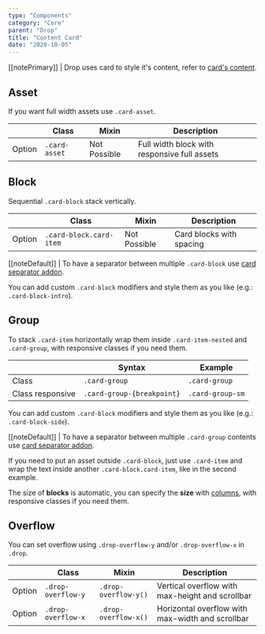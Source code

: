 ```yaml
---
type: "Components"
category: "Core"
parent: "Drop"
title: "Content Card"
date: "2020-10-05"
---
```


[[notePrimary]]
| Drop uses card to style it's content, refer to [card's content](/components/core/card/content).

## Asset

If you want full width assets use `.card-asset`.

<div class="table-scroll">

|                         | Class                                     | Mixin                         | Description                   |
| ----------------------- | ----------------------------------------- | ----------------------------- | ----------------------------- |
| Option                  | `.card-asset`                | Not Possible        | Full width block with responsive full assets            |

</div>

<script type="text/plain" class="language-markup">
  <div class="card card-drop">
    <div class="card-design"></div>
    <div class="card-inner">
      <div class="card-content">

        <div class="card-asset">
          <!-- content -->
        </div>

      </div>
    </div>
  </div>
</script>

<demo>
  <demovanilla src="vanilla/components/core/drop/asset">
  </demovanilla>
</demo>

## Block

Sequential `.card-block` stack vertically.

<div class="table-scroll">

|                         | Class                                     | Mixin                         | Description                   |
| ----------------------- | ----------------------------------------- | ----------------------------- | ----------------------------- |
| Option                  | `.card-block.card-item`                | Not Possible        | Card blocks with spacing            |

</div>

<script type="text/plain" class="language-markup">
  <div class="card card-drop">
    <div class="card-design"></div>
    <div class="card-inner">
      <div class="card-content">

        <div class="card-block card-item">
          <!-- content -->
        </div>

        <div class="card-block card-item">
          <!-- content -->
        </div>

      </div>
    </div>
  </div>
</script>

[[noteDefault]]
| To have a separator between multiple `.card-block` use [card separator addon](/components/addons/card/separator).

<demo>
  <demovanilla src="vanilla/components/core/drop/block">
  </demovanilla>
</demo>

You can add custom `.card-block` modifiers and style them as you like (e.g.: `.card-block-intro`).

<demo>
  <demovanilla src="vanilla/components/core/drop/block-intro">
  </demovanilla>
</demo>

## Group

To stack `.card-item` horizontally wrap them inside `.card-item-nested` and `.card-group`, with responsive classes if you need them.

<div class="table-scroll">

|                         | Syntax                                    | Example                       |
| ----------------------- | ----------------------------------------- | ----------------------------- |
| Class                   | `.card-group`                           | `.card-group`                      |
| Class responsive        | `.card-group-{breakpoint}`              | `.card-group-sm`                   |

</div>

<script type="text/plain" class="language-markup">
  <div class="card card-drop">
    <div class="card-design"></div>
    <div class="card-inner">
      <div class="card-content">

        <div class="card-item-nested card-item card-group">
          <div class="card-block card-item">
             <!-- content -->
          </div>
          <div class="card-block card-item">
             <!-- content -->
          </div>
        </div>

      </div>
    </div>
  </div>
</script>

You can add custom `.card-block` modifiers and style them as you like (e.g.: `.card-block-side`).

[[noteDefault]]
| To have a separator between multiple `.card-group` contents use [card separator addon](/components/addons/card/separator).

<demo>
  <demovanilla src="vanilla/components/core/drop/group">
  </demovanilla>
</demo>

If you need to put an asset outside `.card-block`, just use `.card-item` and wrap the text inside another `.card-block.card-item`, like in the second example.

<demo>
  <demovanilla src="vanilla/components/core/drop/block-side">
  </demovanilla>
</demo>

The size of **blocks** is automatic, you can specify the **size** with [columns](/components/core/column), with responsive classes if you need them.

<demo>
  <demovanilla src="vanilla/components/core/drop/block-side-size">
  </demovanilla>
</demo>

## Overflow

You can set overflow using `.drop-overflow-y` and/or `.drop-overflow-x` in `.drop`.

<div class="table-scroll">

|                         | Class                                     | Mixin                         | Description                   |
| ----------------------- | ----------------------------------------- | ----------------------------- | ----------------------------- |
| Option                  | `.drop-overflow-y`                | `.drop-overflow-y()`        | Vertical overflow with max-height and scrollbar            |
| Option                  | `.drop-overflow-x`                | `.drop-overflow-x()`        | Horizontal overflow with max-width and scrollbar            |

</div>

<demo>
  <demovanilla src="vanilla/components/core/drop/overflow-y">
  </demovanilla>
  <demovanilla src="vanilla/components/core/drop/overflow-x">
  </demovanilla>
</demo>

